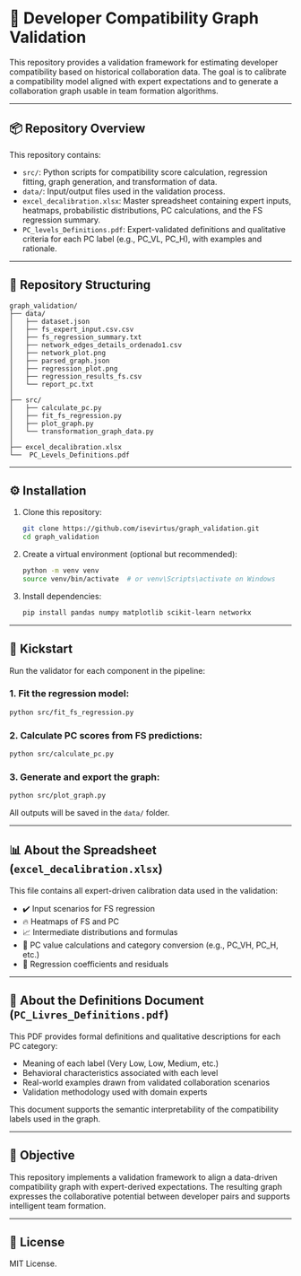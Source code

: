 # 🧪 Developer Compatibility Graph Validation

This repository provides a validation framework for estimating developer compatibility based on historical collaboration data. The goal is to calibrate a compatibility model aligned with expert expectations and to generate a collaboration graph usable in team formation algorithms.

---

## 📦 Repository Overview

This repository contains:

- `src/`: Python scripts for compatibility score calculation, regression fitting, graph generation, and transformation of data.
- `data/`: Input/output files used in the validation process.
- `excel_decalibration.xlsx`: Master spreadsheet containing expert inputs, heatmaps, probabilistic distributions, PC calculations, and the FS regression summary.
- `PC_levels_Definitions.pdf`: Expert-validated definitions and qualitative criteria for each PC label (e.g., PC_VL, PC_H), with examples and rationale.

---

## 📂 Repository Structuring

```
graph_validation/
├── data/
│   ├── dataset.json
│   ├── fs_expert_input.csv.csv
│   ├── fs_regression_summary.txt
│   ├── network_edges_details_ordenado1.csv
│   ├── network_plot.png
│   ├── parsed_graph.json
│   ├── regression_plot.png
│   ├── regression_results_fs.csv
│   └── report_pc.txt
│
├── src/
│   ├── calculate_pc.py
│   ├── fit_fs_regression.py
│   ├── plot_graph.py
│   └── transformation_graph_data.py
│
├── excel_decalibration.xlsx
└──  PC_Levels_Definitions.pdf
```

---

## ⚙️ Installation

1. Clone this repository:
   ```bash
   git clone https://github.com/isevirtus/graph_validation.git
   cd graph_validation
   ```

2. Create a virtual environment (optional but recommended):
   ```bash
   python -m venv venv
   source venv/bin/activate  # or venv\Scripts\activate on Windows
   ```

3. Install dependencies:
   ```bash
   pip install pandas numpy matplotlib scikit-learn networkx
   ```

---

## 🚀 Kickstart

Run the validator for each component in the pipeline:

### 1. Fit the regression model:
```bash
python src/fit_fs_regression.py
```

### 2. Calculate PC scores from FS predictions:
```bash
python src/calculate_pc.py
```

### 3. Generate and export the graph:
```bash
python src/plot_graph.py
```

All outputs will be saved in the `data/` folder.

---

## 📊 About the Spreadsheet (`excel_decalibration.xlsx`)

This file contains all expert-driven calibration data used in the validation:

- ✔️ Input scenarios for FS regression
- 🔥 Heatmaps of FS and PC
- 📈 Intermediate distributions and formulas
- 🧮 PC value calculations and category conversion (e.g., PC_VH, PC_H, etc.)
- 🧾 Regression coefficients and residuals

---

## 📘 About the Definitions Document (`PC_Livres_Definitions.pdf`)

This PDF provides formal definitions and qualitative descriptions for each PC category:

- Meaning of each label (Very Low, Low, Medium, etc.)
- Behavioral characteristics associated with each level
- Real-world examples drawn from validated collaboration scenarios
- Validation methodology used with domain experts

This document supports the semantic interpretability of the compatibility labels used in the graph.

---

## 🧠 Objective

This repository implements a validation framework to align a data-driven compatibility graph with expert-derived expectations. The resulting graph expresses the collaborative potential between developer pairs and supports intelligent team formation.

---

## 📄 License

MIT License.
